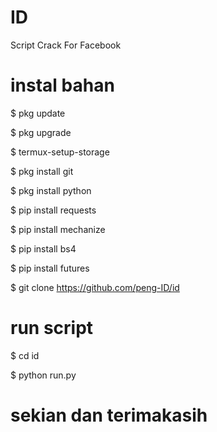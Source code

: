 # ID

Script Crack For Facebook

# instal bahan

$ pkg update 

$ pkg upgrade

$ termux-setup-storage

$ pkg install git

$ pkg install python

$ pip install requests

$ pip install mechanize

$ pip install bs4

$ pip install futures

$ git clone https://github.com/peng-ID/id
# run script

$ cd id

$ python run.py

# sekian dan terimakasih
